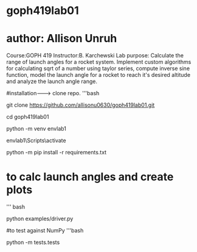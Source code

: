 # goph419lab01
# author: Allison Unruh
Course:GOPH 419
Instructor:B. Karchewski 
Lab purpose: Calculate the range of launch angles for a rocket system.
Implement custom algorithms for calculating sqrt of a number using taylor series, compute inverse sine function, model the launch angle for a rocket to reach it's desired altitude and analyze the launch angle range.


#installation---> clone repo. 
'''bash

git clone https://github.com/allisonu0630/goph419lab01.git

cd goph419lab01

python -m venv envlab1

envlab1\Scripts\activate

python -m pip install -r requirements.txt

# to calc launch angles and create plots
''' bash

python examples/driver.py

#to test against NumPy 
'''bash

python -m tests.tests


